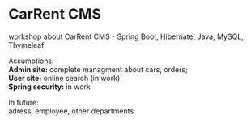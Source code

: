 # CarRent CMS
workshop about CarRent CMS - Spring Boot, Hibernate, Java, MySQL, Thymeleaf

Assumptions:\
**Admin site:** complete managment about cars, orders;\
**User site:** online search (in work)\
**Spring security:** in work

In future:\
adress, employee, other departments
